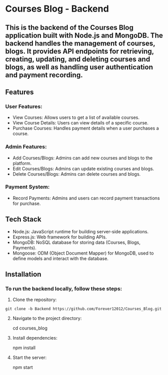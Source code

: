# Courses Blog - Backend

## This is the backend of the Courses Blog application built with Node.js and MongoDB. The backend handles the management of courses, blogs. It provides API endpoints for retrieving, creating, updating, and deleting courses and blogs, as well as handling user authentication and payment recording.

## Features

### User Features:
 - View Courses: Allows users to get a list of available courses.
 - View Course Details: Users can view details of a specific course.
 - Purchase Courses: Handles payment details when a user purchases a course.

### Admin Features:

- Add Courses/Blogs: Admins can add new courses and blogs to the platform.
- Edit Courses/Blogs: Admins can update existing courses and blogs.
- Delete Courses/Blogs: Admins can delete courses and blogs.
 
### Payment System:
- Record Payments: Admins and users can record payment transactions for purchase.

## Tech Stack
- Node.js: JavaScript runtime for building server-side applications.
- Express.js: Web framework for building APIs.
- MongoDB: NoSQL database for storing data (Courses, Blogs, Payments).
- Mongoose: ODM (Object Document Mapper) for MongoDB, used to define models and interact with the database.

## Installation

### To run the backend locally, follow these steps:
  1. Clone the repository:
     
    git clone -b Backend https://github.com/Forever12012/Courses_Blog.git 

  2. Navigate to the project directory:

     cd courses_blog

  3. Install dependencies:

     npm install

  4. Start the server:

     npm start
